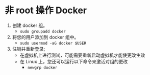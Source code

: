 # 非 root 操作 Docker

1. 创建 docker 组。
   - `sudo groupadd docker`
2. 将您的用户添加到 docker 组中。
   - `sudo usermod -aG docker $USER`
3. 注销并重新登录;
   - 在虚拟机上进行测试，可能需要重新启动虚拟机才能使更改生效
   - 在 Linux 上，您还可以运行以下命令来激活对组的更改
     - `newgrp docker `
